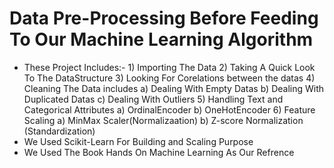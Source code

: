 # Data Pre-Processing Before Feeding To Our Machine Learning Algorithm
- These Project Includes:-
			1) Importing The Data
			2) Taking A Quick Look To The DataStructure
			3) Looking For Corelations between the datas
			4) Cleaning The Data includes
							a) Dealing With Empty Datas
							b) Dealing With Duplicated Datas
							c) Dealing With Outliers
			5) Handling Text and Categorical Attributes
							a) OrdinalEncoder
							b) OneHotEncoder
			6) Feature Scaling
					  a) MinMax Scaler(Normalizaation)
					  b) Z-score Normalization (Standardization) 
- We Used Scikit-Learn For Building and Scaling Purpose 
- We Used The Book Hands On Machine Learning As Our Refrence
